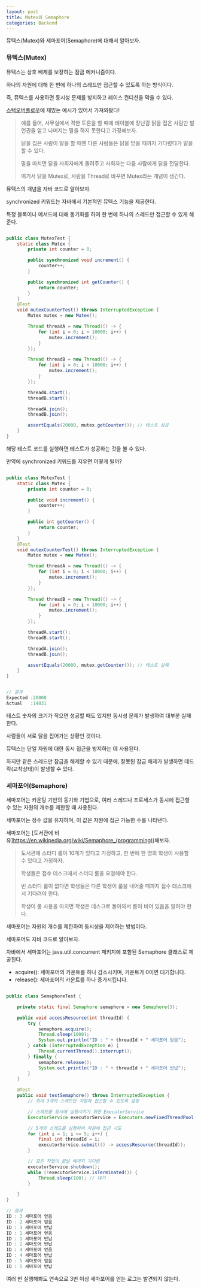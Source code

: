 ```yaml
---
layout: post
title: Mutex와 Semaphore
categories: Backend
---
```


뮤텍스(Mutex)와 세마포어(Semaphore)에 대해서 알아보자.

### 뮤텍스(Mutex)
뮤텍스는 상호 배제를 보장하는 잠금 메커니즘이다.   

하나의 자원에 대해 한 번에 하나의 스레드만 접근할 수 있도록 하는 방식이다.   

즉, 뮤텍스를 사용하면 동시성 문제를 방지하고 레이스 컨디션을 막을 수 있다. 

[스택오버플로우](https://stackoverflow.com/questions/34524/what-is-a-mutex)에 재밌는 예시가 있어서 가져와봤다!

> 예를 들어, 사무실에서 격한 토론을 할 때에 테이블에 장난감 닭을 집은 사람만
> 발언권을 얻고 나머지는 말을 하지 못한다고 가정해보자.
>
> 닭을 집은 사람이 말을 할 때엔 다른 사람들은 닭을 받을 때까지 기다렸다가 말을 할 수 있다. 
>
> 말을 마치면 닭을 사회자에게 돌려주고 사회자는 다음 사람에게 닭을 전달한다.
>
> 여기서 닭을 Mutex로, 사람을 Thread로 바꾸면 Mutex라는 개념이 생긴다. 

뮤텍스의 개념을 자바 코드로 알아보자.

synchronized 키워드는 자바에서 기본적인 뮤텍스 기능을 제공한다.

특정 블록이나 메서드에 대해 동기화를 하여 한 번에 하나의 스레드만 접근할 수 있게 해준다.

``` java

public class MutexTest {
    static class Mutex {
        private int counter = 0;

        public synchronized void increment() {
            counter++;
        }

        public synchronized int getCounter() {
            return counter;
        }
    }
    @Test
    void mutexCounterTest() throws InterruptedException {
        Mutex mutex = new Mutex();

        Thread threadA = new Thread(() -> {
            for (int i = 0; i < 10000; i++) {
                mutex.increment();
            }
        });

        Thread threadB = new Thread(() -> {
            for (int i = 0; i < 10000; i++) {
                mutex.increment();
            }
        });

        threadA.start();
        threadB.start();

        threadA.join();
        threadB.join();

        assertEquals(20000, mutex.getCounter()); // 테스트 성공
    }
}


```

해당 테스트 코드를 실행하면 테스트가 성공하는 것을 볼 수 있다. 

만약에 synchronized 키워드를 지우면 어떻게 될까?

``` java

public class MutexTest {
    static class Mutex {
        private int counter = 0;

        public void increment() {
            counter++;
        }

        public int getCounter() {
            return counter;
        }
    }
    @Test
    void mutexCounterTest() throws InterruptedException {
        Mutex mutex = new Mutex();

        Thread threadA = new Thread(() -> {
            for (int i = 0; i < 10000; i++) {
                mutex.increment();
            }
        });

        Thread threadB = new Thread(() -> {
            for (int i = 0; i < 10000; i++) {
                mutex.increment();
            }
        });

        threadA.start();
        threadB.start();

        threadA.join();
        threadB.join();

        assertEquals(20000, mutex.getCounter()); // 테스트 실패
    }
}


// 결과
Expected :20000
Actual   :14831

```

테스트 숫자의 크기가 작으면 성공할 때도 있지만 동시성 문제가 발생하여 대부분 실패한다. 

사람들이 서로 닭을 집어가는 상황인 것이다.

뮤텍스는 단일 자원에 대한 동시 접근을 방지하는 데 사용된다. 

하지만 같은 스레드만 잠금을 해제할 수 있기 때문에, 잘못된 잠금 해제가 발생하면 데드락(교착상태)이 발생할 수 있다.

### 세마포어(Semaphore)
세마포어는 카운팅 기반의 동기화 기법으로, 여러 스레드나 프로세스가 동시에 접근할 수 있는 자원의 개수를 제한할 때 사용된다. 

세마포어는 정수 값을 유지하며, 이 값은 자원에 접근 가능한 수를 나타낸다.

세마포어는 [도서관에 비유]https://en.wikipedia.org/wiki/Semaphore_(programming))해보자.

>도서관에 스터디 룸이 10개가 있다고 가정하고, 한 번에 한 명의 학생이 사용할 수 있다고 가정하자.
>
>학생들은 접수 데스크에서 스터디 룸을 요청해야 한다.
>
>빈 스터디 룸이 없다면 학생들은 다른 학생이 룸을 내어줄 때까지 접수 데스크에서 기다려야 한다.
>
>학생이 룸 사용을 마치면 학생은 데스크로 돌아와서 룸이 비어 있음을 알려야 한다.

세마포어는 자원의 개수를 제한하여 동시성을 제어하는 방법이다.

세마포어도 자바 코드로 알아보자.

자바에서 세마포어는 java.util.concurrent 패키지에 포함된 Semaphore 클래스로 제공된다.
- acquire(): 세마포어의 카운트를 하나 감소시키며, 카운트가 0이면 대기합니다.
- release(): 세마포어의 카운트를 하나 증가시킵니다.

```java

public class SemaphoreTest {

    private static final Semaphore semaphore = new Semaphore(3);

    public void accessResource(int threadId) {
        try {
            semaphore.acquire();
            Thread.sleep(1000);
            System.out.println("ID : " + threadId + " 세마포어 얻음");
        } catch (InterruptedException e) {
            Thread.currentThread().interrupt();
        } finally {
            semaphore.release();
            System.out.println("ID : " + threadId + " 세마포어 반납");
        }
    }

    @Test
    public void testSemaphore() throws InterruptedException {
        // 최대 3개의 스레드만 자원에 접근할 수 있도록 설정

        // 스레드를 동시에 실행시키기 위한 ExecutorService
        ExecutorService executorService = Executors.newFixedThreadPool(5); // 5개의 스레드를 생성

        // 5개의 스레드를 실행하여 자원에 접근 시도
        for (int i = 1; i <= 5; i++) {
            final int threadId = i;
            executorService.submit(() -> accessResource(threadId));
        }

        // 모든 작업이 끝날 때까지 기다림
        executorService.shutdown();
        while (!executorService.isTerminated()) {
            Thread.sleep(100); // 대기
        }

    }
}

// 결과
ID : 3 세마포어 얻음
ID : 2 세마포어 얻음
ID : 3 세마포어 반납
ID : 1 세마포어 얻음
ID : 1 세마포어 반납
ID : 2 세마포어 반납
ID : 4 세마포어 얻음
ID : 4 세마포어 반납
ID : 5 세마포어 얻음
ID : 5 세마포어 반납

```

여러 번 실행해봐도 연속으로 3번 이상 세마포어를 얻는 로그는 발견되지 않는다.